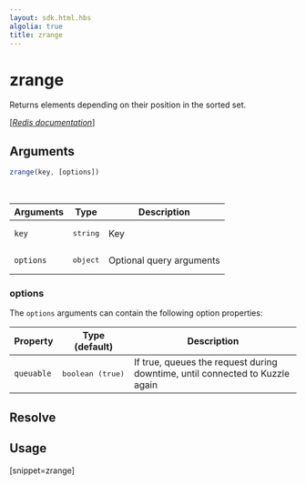 ```yaml
---
layout: sdk.html.hbs
algolia: true
title: zrange
---
```


# zrange


Returns elements depending on their position in the sorted set.

[[_Redis documentation_]](https://redis.io/commands/zrange)

## Arguments

```js
zrange(key, [options])

```

<br/>

| Arguments    | Type    | Description |
|--------------|---------|-------------|
| `key` | <pre>string</pre> | Key |
| ``options`` | <pre>object</pre> | Optional query arguments |

### options

The `options` arguments can contain the following option properties:

| Property   | Type (default)   | Description                       |
| ---------- | ------- | --------------------------------- |
| `queuable` | <pre>boolean (true)</pre> | If true, queues the request during downtime, until connected to Kuzzle again |

## Resolve

## Usage

[snippet=zrange]
